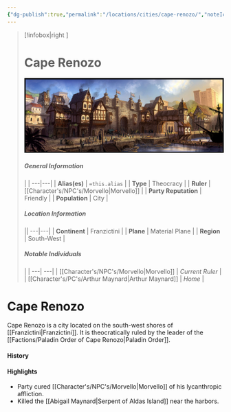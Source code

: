 ```yaml
---
{"dg-publish":true,"permalink":"/locations/cities/cape-renozo/","noteIcon":""}
---
```


>[!infobox|right ]
># **Cape Renozo**
>![Cape Renozo.png|cover h-small](/img/user/Attachments/Locations/Cape%20Renozo.png)
>##### **General Information**
>| | 
>---|---|
>| **Alias(es)** | `=this.alias` |
>| **Type** | Theocracy |
>| **Ruler** | [[Character's/NPC's/Morvello\|Morvello]] |
>| **Party Reputation** | Friendly |
>| **Population** | City |
>##### **Location Information**
>||
>---|---|
>| **Continent** | Franzictini |
>| **Plane** | Material Plane |
>| **Region** | South-West |
>##### **Notable Individuals**
>| |
>---| ---|
>| [[Character's/NPC's/Morvello\|Morvello]] | *Current Ruler* |
>| [[Character's/PC's/Arthur Maynard\|Arthur Maynard]] | *Home* |

# Cape Renozo

Cape Renozo is a city located on the south-west shores of [[Franzictini\|Franzictini]]. It is theocratically ruled by the leader of the [[Factions/Paladin Order of Cape Renozo\|Paladin Order]].

#### History
#### Highlights

- Party cured [[Character's/NPC's/Morvello\|Morvello]] of his lycanthropic affliction.
- Killed the [[Abigail Maynard\|Serpent of Aldas Island]] near the harbors.